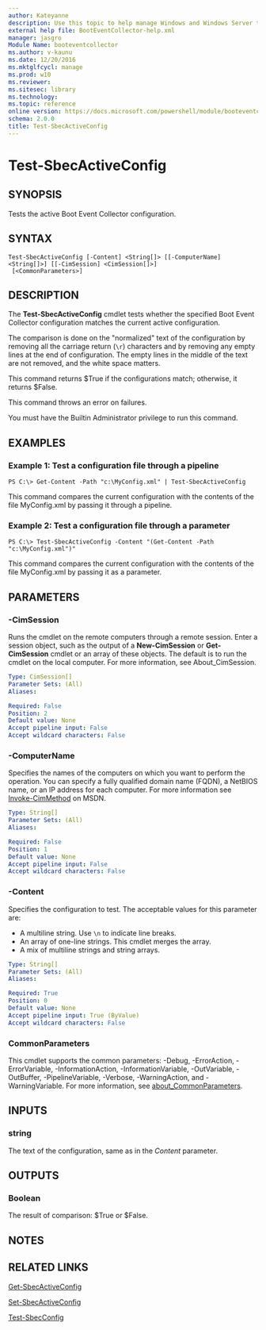 ```yaml
---
author: Kateyanne
description: Use this topic to help manage Windows and Windows Server technologies with Windows PowerShell.
external help file: BootEventCollector-help.xml
manager: jasgro
Module Name: booteventcollector
ms.author: v-kaunu
ms.date: 12/20/2016
ms.mktglfcycl: manage
ms.prod: w10
ms.reviewer: 
ms.sitesec: library
ms.technology: 
ms.topic: reference
online version: https://docs.microsoft.com/powershell/module/booteventcollector/test-sbecactiveconfig?view=windowsserver2022-ps&wt.mc_id=ps-gethelp
schema: 2.0.0
title: Test-SbecActiveConfig
---
```


# Test-SbecActiveConfig

## SYNOPSIS
Tests the active Boot Event Collector configuration.

## SYNTAX

```
Test-SbecActiveConfig [-Content] <String[]> [[-ComputerName] <String[]>] [[-CimSession] <CimSession[]>]
 [<CommonParameters>]
```

## DESCRIPTION
The **Test-SbecActiveConfig** cmdlet tests whether the specified Boot Event Collector configuration matches the current active configuration.

The comparison is done on the "normalized" text of the configuration by removing all the carriage return (`\r`) characters and by removing any empty lines at the end of configuration.
The empty lines in the middle of the text are not removed, and the white space matters.

This command returns $True if the configurations match; otherwise, it returns $False.

This command throws an error on failures.

You must have the Builtin Administrator privilege to run this command.

## EXAMPLES

### Example 1: Test a configuration file through a pipeline
```
PS C:\> Get-Content -Path "c:\MyConfig.xml" | Test-SbecActiveConfig
```

This command compares the current configuration with the contents of the file MyConfig.xml by passing it through a pipeline.

### Example 2: Test a configuration file through a parameter
```
PS C:\> Test-SbecActiveConfig -Content "(Get-Content -Path "c:\MyConfig.xml")"
```

This command compares the current configuration with the contents of the file MyConfig.xml by passing it as a parameter.

## PARAMETERS

### -CimSession
Runs the cmdlet on the remote computers through a remote session.
Enter a session object, such as the output of a **New-CimSession** or **Get-CimSession** cmdlet or an array of these objects.
The default is to run the cmdlet on the local computer.
For more information, see About_CimSession.

```yaml
Type: CimSession[]
Parameter Sets: (All)
Aliases: 

Required: False
Position: 2
Default value: None
Accept pipeline input: False
Accept wildcard characters: False
```

### -ComputerName
Specifies the names of the computers on which you want to perform the operation.
You can specify a fully qualified domain name (FQDN), a NetBIOS name, or an IP address for each computer.
For more information see [Invoke-CimMethod](https://go.microsoft.com/fwlink/?LinkId=808801) on MSDN.

```yaml
Type: String[]
Parameter Sets: (All)
Aliases: 

Required: False
Position: 1
Default value: None
Accept pipeline input: False
Accept wildcard characters: False
```

### -Content
Specifies the configuration to test.
The acceptable values for this parameter are:

- A multiline string.
Use `\n` to indicate line breaks. 
- An array of one-line strings.
This cmdlet merges the array.
- A mix of multiline strings and string arrays.

```yaml
Type: String[]
Parameter Sets: (All)
Aliases: 

Required: True
Position: 0
Default value: None
Accept pipeline input: True (ByValue)
Accept wildcard characters: False
```

### CommonParameters
This cmdlet supports the common parameters: -Debug, -ErrorAction, -ErrorVariable, -InformationAction, -InformationVariable, -OutVariable, -OutBuffer, -PipelineVariable, -Verbose, -WarningAction, and -WarningVariable. For more information, see [about_CommonParameters](https://go.microsoft.com/fwlink/?LinkID=113216).

## INPUTS

### string
The text of the configuration, same as in the *Content* parameter.

## OUTPUTS

### Boolean
The result of comparison: $True or $False.

## NOTES

## RELATED LINKS

[Get-SbecActiveConfig](./Get-SbecActiveConfig.md)

[Set-SbecActiveConfig](./Set-SbecActiveConfig.md)

[Test-SbecConfig](./Test-SbecConfig.md)

